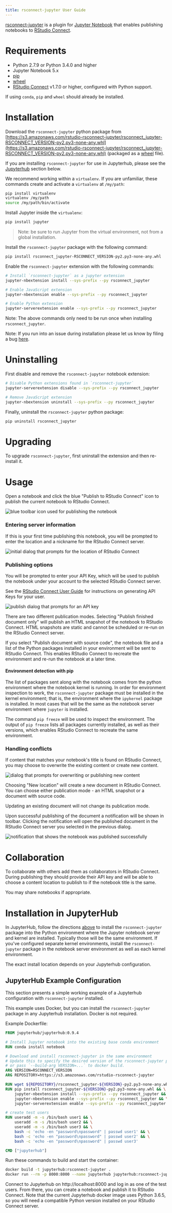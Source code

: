 ```yaml
---
title: rsconnect-jupyter User Guide
---
```

[rsconnect-jupyter](https://www.github.com/rstudio/rsconnect-jupyter/) is a
plugin for [Jupyter Notebook](https://jupyter.org/) that enables
publishing notebooks to [RStudio
Connect](https://www.rstudio.com/products/connect/).

# Requirements

- Python 2.7.9 or Python 3.4.0 and higher
- Jupyter Notebook 5.x
- [pip](https://pypi.org/project/pip/)
- [wheel](https://pypi.org/project/wheel/)
- [RStudio Connect](https://www.rstudio.com/products/connect/download-commercial/) v1.7.0
  or higher, configured with Python support.

If using `conda`, `pip` and `wheel` should already be installed.

# Installation

Download the `rsconnect-jupyter` python package from
[https://s3.amazonaws.com/rstudio-rsconnect-jupyter/rsconnect_jupyter-RSCONNECT_VERSION-py2.py3-none-any.whl](https://s3.amazonaws.com/rstudio-rsconnect-jupyter/rsconnect_jupyter-RSCONNECT_VERSION-py2.py3-none-any.whl)
(packaged as a [wheel](https://pythonwheels.com/) file).

If you are installing `rsconnect-jupyter` for use in Jupyterhub, please see the
[Jupyterhub](#Installation-In-Jupyterhub) section below.

We recommend working within a `virtualenv`.  If you
are unfamiliar, these commands create and activate a `virtualenv`
at `/my/path`:

```bash
pip install virtualenv
virtualenv /my/path
source /my/path/bin/activate
```

Install Jupyter inside the `virtualenv`:
```bash
pip install jupyter
```

> Note: be sure to run Jupyter from the virtual environment, not from a global
> installation.

Install the `rsconnect-jupyter` package with the following command:

```bash
pip install rsconnect_jupyter-RSCONNECT_VERSION-py2.py3-none-any.whl
```

Enable the `rsconnect-jupyter` extension with the following commands:

```bash
# Install `rsconnect-jupyter` as a jupyter extension
jupyter-nbextension install --sys-prefix --py rsconnect_jupyter

# Enable JavaScript extension
jupyter-nbextension enable --sys-prefix --py rsconnect_jupyter

# Enable Python extension
jupyter-serverextension enable --sys-prefix --py rsconnect_jupyter
```

Note: The above commands only need to be run once when installing
`rsconnect_jupyter`.

Note: If you run into an issue during installation please let us know by filing
a bug [here](https://github.com/rstudio/rsconnect-jupyter/issues).

# Uninstalling

First disable and remove the `rsconnect-jupyter` notebook extension:

```bash
# Disable Python extensions found in `rsconnect-jupyter`
jupyter-serverextension disable --sys-prefix --py rsconnect_jupyter

# Remove JavaScript extension
jupyter-nbextension uninstall --sys-prefix --py rsconnect_jupyter
```

Finally, uninstall the `rsconnect-jupyter` python package:

```bash
pip uninstall rsconnect_jupyter
```

# Upgrading

To upgrade `rsconnect-jupyter`, first uninstall the extension and then
re-install it.

# Usage

Open a notebook and click the blue "Publish to RStudio Connect" icon
to publish the current notebook to RStudio Connect.

![blue toolbar icon used for publishing the notebook](publish-icon.gif)

### Entering server information

If this is your first time publishing this notebook, you will be
prompted to enter the location and a nickname for the RStudio Connect
server.

![initial dialog that prompts for the location of RStudio Connect](add-dialog.gif)

### Publishing options

You will be prompted to enter your API Key, which will be used to publish
the notebook under your account to the selected RStudio Connect server.

See the [RStudio Connect User
Guide](http://docs.rstudio.com/connect/user/api-keys.html) for
instructions on generating API Keys for your user.

![publish dialog that prompts for an API key](manage.png)

There are two different publication modes. Selecting "Publish finished document only" will publish an HTML snapshot of the notebook to RStudio Connect. HTML snapshots are static and cannot be scheduled or re-run on the RStudio Connect server.

If you select "Publish document with source code", the notebook file and a list of the Python packages installed in your environment will be sent to RStudio Connect. This enables RStudio Connect to recreate the environment and re-run the notebook at a later time.

#### Environment detection with pip

The list of packages sent along with the notebook comes from the python
environment where the notebook kernel is running. In order for environment
inspection to work, the `rsconnect-jupyter` package must be installed in the
kernel environment; that is, the environment where the `ipykernel` package is
installed. In most cases that will be the same as the notebook server
environment where `jupyter` is installed.

The command `pip freeze` will be used to inspect the environment. The output
of `pip freeze` lists all packages currently installed, as well as their
versions, which enables RStudio Connect to recreate the same environment.


### Handling conflicts
If content that matches your notebook's title is found on RStudio Connect, you
may choose to overwrite the existing content or create new content.

![dialog that prompts for overwriting or publishing new content](overwrite.png)

Choosing "New location" will create a new document in RStudio Connect. You can choose either publication mode - an HTML snapshot or a document with source code.

Updating an existing document will not change its publication mode.


Upon successful publishing of the document a notification will be
shown in toolbar.  Clicking the notification will open the published
document in the RStudio Connect server you selected in the previous
dialog.

![notification that shows the notebook was published successfully](published.gif)

# Collaboration

To collaborate with others add them as collaborators in RStudio Connect. During
publishing they should provide their API key and will be able to choose a
content location to publish to if the notebook title is the same.

You may share notebooks if appropriate.

# Installation in JupyterHub

In JupyterHub, follow the directions [above](#Installation) to install the
`rsconnect-jupyter` package into the Python environment where the Jupyter
notebook server and kernel are installed. Typically those will be the same
environment. If you've configured separate kernel environments, install the
`rsconnect-jupyter` package in the notebook server environment as well as each
kernel environment.

The exact install location depends on your Jupyterhub configuration.


## JupyterHub Example Configuration

This section presents a simple working example of a Jupyterhub configuration
with `rsconnect-jupyter` installed.

This example uses Docker, but you can install the `rsconnect-jupyter` package in
any Jupyterhub installation. Docker is not required.

Example Dockerfile:

```dockerfile
FROM jupyterhub/jupyterhub:0.9.4

# Install Jupyter notebook into the existing base conda environment
RUN conda install notebook

# Download and install rsconnect-jupyter in the same environment
# Update this to specify the desired version of the rsconnect-jupyter package,
# or pass `--build-arg VERSION=...` to docker build.
ARG VERSION=RSCONNECT_VERSION
ARG REPOSITORY=https://s3.amazonaws.com/rstudio-rsconnect-jupyter

RUN wget ${REPOSITORY}/rsconnect_jupyter-${VERSION}-py2.py3-none-any.whl
RUN pip install rsconnect_jupyter-${VERSION}-py2.py3-none-any.whl && \
	jupyter-nbextension install --sys-prefix --py rsconnect_jupyter && \
	jupyter-nbextension enable --sys-prefix --py rsconnect_jupyter && \
	jupyter-serverextension enable --sys-prefix --py rsconnect_jupyter

# create test users
RUN useradd -m -s /bin/bash user1 && \
	useradd -m -s /bin/bash user2 && \
	useradd -m -s /bin/bash user3 && \
	bash -c 'echo -en "password\npassword" | passwd user1' && \
	bash -c 'echo -en "password\npassword" | passwd user2' && \
	bash -c 'echo -en "password\npassword" | passwd user3'

CMD ["jupyterhub"]
```

Run these commands to build and start the container:
```bash
docker build -t jupyterhub:rsconnect-jupyter .
docker run --rm -p 8000:8000 --name jupyterhub jupyterhub:rsconnect-jupyter
```

Connect to Jupyterhub on http://localhost:8000 and log in as one of the test
users. From there, you can create a notebook and publish it to RStudio Connect.
Note that the current Jupyterhub docker image uses Python 3.6.5, so you will
need a compatible Python version installed on your RStudio Connect server.

